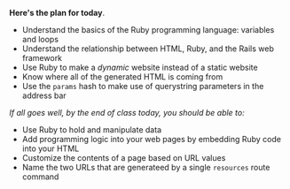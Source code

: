 **Here's the plan for today**.

* Understand the basics of the Ruby programming language: variables and loops
* Understand the relationship between HTML, Ruby, and the Rails web framework
* Use Ruby to make a _dynamic_ website instead of a static website
* Know where all of the generated HTML is coming from
* Use the `params` hash to make use of querystring parameters in the address bar

*If all goes well, by the end of class today, you should be able to:*

* Use Ruby to hold and manipulate data
* Add programming logic into your web pages by embedding Ruby code into your HTML
* Customize the contents of a page based on URL values
* Name the two URLs that are generateed by a single `resources` route command

